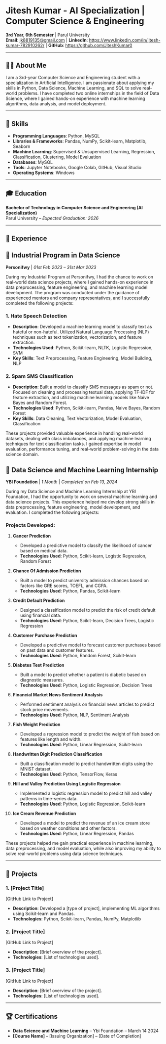 # Jitesh Kumar - AI Specialization | Computer Science & Engineering

**3rd Year, 6th Semester** | Parul University  
**Email**: jk8819135@gmail.com | **LinkedIn**: https://www.linkedin.com/in/jitesh-kumar-782910262/ | **GitHub**: https://github.com/JiteshKumar0

---

## 👨‍💻 About Me

I am a 3rd-year Computer Science and Engineering student with a specialization in Artificial Intelligence. 
I am passionate about applying my skills in Python, Data Science, Machine Learning, and SQL to solve real-world problems. 
I have completed two online internships in the field of Data Science, where I gained hands-on experience with machine learning algorithms, data analysis, and model deployment.

---

## 💼 Skills

- **Programming Languages**: Python, MySQL
- **Libraries & Frameworks**: Pandas, NumPy, Scikit-learn, Matplotlib, Seaborn
- **Machine Learning**: Supervised & Unsupervised Learning, Regression, Classification, Clustering, Model Evaluation
- **Databases**: MySQL
- **Tools**: Jupyter Notebooks, Google Colab, GitHub, Visual Studio
- **Operating Systems**: Windows

---

## 🎓 Education

**Bachelor of Technology in Computer Science and Engineering (AI Specialization)**  
Parul University – *Expected Graduation: 2026*  


---

## 💼 Experience

## 💼 **Industrial Program in Data Science**
**Personifwy** | *01st Feb 2023 – 31st Mar 2023*

During my Industrial Program at Personifwy, I had the chance to work on real-world data science projects, where I gained hands-on experience in data preprocessing, feature engineering, and machine learning model development. The program was conducted under the guidance of experienced mentors and company representatives, and I successfully completed the following projects:

### 1. **Hate Speech Detection**
- **Description**: Developed a machine learning model to classify text as hateful or non-hateful. Utilized Natural Language Processing (NLP) techniques such as text tokenization, vectorization, and feature extraction.
- **Technologies Used**: Python, Scikit-learn, NLTK, Logistic Regression, SVM
- **Key Skills**: Text Preprocessing, Feature Engineering, Model Building, NLP

### 2. **Spam SMS Classification**
- **Description**: Built a model to classify SMS messages as spam or not. Focused on cleaning and processing textual data, applying TF-IDF for feature extraction, and utilizing machine learning models like Naive Bayes and Random Forest.
- **Technologies Used**: Python, Scikit-learn, Pandas, Naive Bayes, Random Forest
- **Key Skills**: Data Cleaning, Text Vectorization, Model Evaluation, Classification

These projects provided valuable experience in handling real-world datasets, dealing with class imbalances, and applying machine learning techniques for text classification tasks. I gained expertise in model evaluation, performance tuning, and real-world problem-solving in the data science domain.


## 💼 **Data Science and Machine Learning Internship**
**YBI Foundation** | *1 Month* | *Completed on Feb 13, 2024*

During my Data Science and Machine Learning Internship at YBI Foundation, I had the opportunity to work on several machine learning and data science projects. This experience helped me develop strong skills in data preprocessing, feature engineering, model development, and evaluation. I completed the following projects:

### **Projects Developed**:

1. **Cancer Prediction**  
   - Developed a predictive model to classify the likelihood of cancer based on medical data.
   - **Technologies Used**: Python, Scikit-learn, Logistic Regression, Random Forest

2. **Chance Of Admission Prediction**  
   - Built a model to predict university admission chances based on factors like GRE scores, TOEFL, and CGPA.
   - **Technologies Used**: Python, Pandas, Scikit-learn

3. **Credit Default Prediction**  
   - Designed a classification model to predict the risk of credit default using financial data.
   - **Technologies Used**: Python, Scikit-learn, Decision Trees, Logistic Regression

4. **Customer Purchase Prediction**  
   - Developed a predictive model to forecast customer purchases based on past data and customer features.
   - **Technologies Used**: Python, Random Forest, Scikit-learn

5. **Diabetes Test Prediction**  
   - Built a model to predict whether a patient is diabetic based on diagnostic measures.
   - **Technologies Used**: Python, Logistic Regression, Decision Trees

6. **Financial Market News Sentiment Analysis**  
   - Performed sentiment analysis on financial news articles to predict stock price movements.
   - **Technologies Used**: Python, NLP, Sentiment Analysis

7. **Fish Weight Prediction**  
   - Developed a regression model to predict the weight of fish based on features like length and width.
   - **Technologies Used**: Python, Linear Regression, Scikit-learn

8. **Handwritten Digit Prediction Classification**  
   - Built a classification model to predict handwritten digits using the MNIST dataset.
   - **Technologies Used**: Python, TensorFlow, Keras

9. **Hill and Valley Prediction Using Logistic Regression**  
   - Implemented a logistic regression model to predict hill and valley patterns in time-series data.
   - **Technologies Used**: Python, Logistic Regression, Scikit-learn

10. **Ice Cream Revenue Prediction**  
    - Developed a model to predict the revenue of an ice cream store based on weather conditions and other factors.
    - **Technologies Used**: Python, Linear Regression, Pandas

These projects helped me gain practical experience in machine learning, data preprocessing, and model evaluation, while also improving my ability to solve real-world problems using data science techniques.



---

## 📂 Projects

### 1. **[Project Title]**
[GitHub Link to Project]  
- **Description**: Developed a [type of project], implementing ML algorithms using Scikit-learn and Pandas.
- **Technologies**: Python, Scikit-learn, Pandas, NumPy, Matplotlib

### 2. **[Project Title]**
[GitHub Link to Project]  
- **Description**: [Brief overview of the project].
- **Technologies**: [List of technologies used].

### 3. **[Project Title]**
[GitHub Link to Project]  
- **Description**: [Brief overview of the project].
- **Technologies**: [List of technologies used].

---

## 🏆 Certifications

- **Data Science and Machine Learning** – Ybi Foundation – March 14 2024
- **[Course Name]** – [Issuing Organization] – [Date of Completion]



